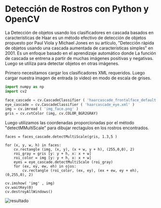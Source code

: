 # Detección de Rostros con Python y OpenCV

La Detección de objetos usando los clasificadores en cascada basados en características de Haar es un método efectivo de detección de objetos propuesto por Paul Viola y Michael Jones en su artículo, "Detección rápida de objetos usando una cascada aumentada de características simples" en 2001. Es un enfoque basado en el aprendizaje automático donde La función de cascada se entrena a partir de muchas imágenes positivas y negativas. Luego se utiliza para detectar objetos en otras imágenes.

Primero necesitamos cargar los clasificadores XML requeridos. Luego cargar nuestra imagen de entrada (o video) en modo de escala de grises.

```python
import numpy as np
import cv2

face_cascade = cv.CascadeClassifier ( 'haarcascade_frontalface_default.xml' )
eye_cascade = cv.CascadeClassifier ( 'haarcascade_eye.xml' )
img = cv.imread ( 'img_face.png' )
gris = cv.cvtColor (img, cv.COLOR_BGR2GRAY)

```

Luego utilizamos las coordenadas proporcionadas por el método "detectMMultiScale" para dibujar rectagulos en los rostros encontrados.

```
faces = faces_cascade.detectMultiScale(gris, 1.3,5 )

for (x, y, w, h) in faces:
    cv.rectangle (img, (x, y), (x + w, y + h), (255,0,0), 2)
    roi_gray = gris [y: y + h, x: x + w]
    roi_color = img [y: y + h, x: x + w]
    eyes = eye_cascade.detectMultiScale (roi_gray)
    for (ex, ey, ew, eh) in ojos:
        cv.rectangle (roi_color, (ex, ey), (ex + ew, ey + eh), (0,255,0), 2)
        
cv.imshow( 'img' , img)
cv.waitKey(0)
cv.destroyAllWindows()
```



![resultado](https://github.com/LuisAlejandroSalcedo/Deteccion-de-Rostros-con-Python/edit/master/Resultado.png)

